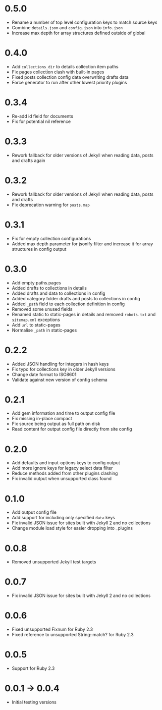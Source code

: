 # 0.5.0

* Rename a number of top level configuration keys to match source keys
* Combine `details.json` and `config.json` into `info.json`
* Increase max depth for array structures defined outside of global

# 0.4.0

* Add `collections_dir` to details collection item paths
* Fix pages collection clash with built-in pages
* Fixed posts collection config data overwriting drafts data
* Force generator to run after other lowest priority plugins

# 0.3.4

* Re-add id field for documents
* Fix for potential nil reference

# 0.3.3

* Rework fallback for older versions of Jekyll when reading data, posts and drafts again

# 0.3.2

* Rework fallback for older versions of Jekyll when reading data, posts and drafts
* Fix deprecation warning for `posts.map`

# 0.3.1

* Fix for empty collection configurations
* Added max depth parameter for jsonify filter and increase it for array structures in config output

# 0.3.0

* Add empty paths.pages
* Added drafts to collections in details
* Added drafts and data to collections in config
* Added category folder drafts and posts to collections in config
* Added `_path` field to each collection definition in config
* Removed some unused fields
* Renamed static to static-pages in details and removed `robots.txt` and `sitemap.xml` exceptions
* Add `url` to static-pages
* Normalise `_path` in static-pages

# 0.2.2

* Added JSON handling for integers in hash keys
* Fix typo for collections key in older Jekyll versions
* Change date format to ISO8601
* Validate against new version of config schema

# 0.2.1

* Add gem information and time to output config file
* Fix missing in-place compact
* Fix source being output as full path on disk
* Read content for output config file directly from site config

# 0.2.0

* Add defaults and input-options keys to config output
* Add more ignore keys for legacy select data filter
* Reduce methods added from other plugins clashing
* Fix invalid output when unsupported class found

# 0.1.0

* Add output config file
* Add support for including only specified `data` keys
* Fix invalid JSON issue for sites built with Jekyll 2 and no collections
* Change module load style for easier dropping into _plugins

# 0.0.8

* Removed unsupported Jekyll test targets

# 0.0.7

* Fix invalid JSON issue for sites built with Jekyll 2 and no collections

# 0.0.6

* Fixed unsupported Fixnum for Ruby 2.3
* Fixed reference to unsupported String::match? for Ruby 2.3

# 0.0.5

* Support for Ruby 2.3

# 0.0.1 -> 0.0.4

* Initial testing versions

